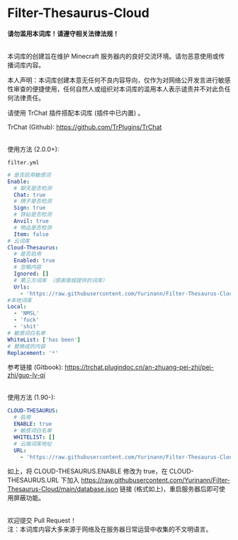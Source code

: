 # Filter-Thesaurus-Cloud

**请勿滥用本词库！请遵守相关法律法规！**
<br>
<br>

本词库的创建旨在维护 Minecraft 服务器内的良好交流环境。请勿恶意使用或传播词库内容。

本人声明：本词库创建本意无任何不良内容导向，仅作为对网络公开发言进行敏感性审查的便捷使用，任何自然人或组织对本词库的滥用本人表示谴责并不对此负任何法律责任。
<br>

请使用 TrChat 插件搭配本词库 (插件中已内置) 。

TrChat (Github): https://github.com/TrPlugins/TrChat
<br>
<br>

使用方法 (2.0.0+):

`filter.yml`
```yaml
# 是否启用敏感词
Enable: 
  # 聊天是否检测
  Chat: true 
  # 牌子是否检测
  Sign: true 
  # 铁砧是否检测
  Anvil: true 
  # 物品是否检测
  Item: false
# 云词库
Cloud-Thesaurus:
  # 是否启用 
  Enabled: true
  # 忽略内容
  Ignored: [] 
  # 第三方词库 （感谢南城提供的词库）
  Urls: 
    - 'https://raw.githubusercontent.com/Yurinann/Filter-Thesaurus-Cloud/main/database.json'
#本地词库
Local:
  - 'NMSL'
  - 'fuck'
  - 'shit'
# 敏感词白名单
WhiteList: ['has been']
# 替换成的内容
Replacement: '*'
```
参考链接 (Gitbook): https://trchat.plugindoc.cn/an-zhuang-pei-zhi/pei-zhi/guo-lv-qi
<br>
<br>

使用方法 (1.90-):
```yaml
CLOUD-THESAURUS:
  # 启用
  ENABLE: true
  # 敏感词白名单
  WHITELIST: []
  # 云端词库地址
  URL:
    - 'https://raw.githubusercontent.com/Yurinann/Filter-Thesaurus-Cloud/main/database.json'
```
如上，将 CLOUD-THESAURUS.ENABLE 修改为 true，在 CLOUD-THESAURUS.URL 下加入 https://raw.githubusercontent.com/Yurinann/Filter-Thesaurus-Cloud/main/database.json 链接 (格式如上)，重启服务器后即可使用屏蔽功能。
<br>
<br>

欢迎提交 Pull Request！
<br>
注：本词库内容大多来源于网络及在服务器日常运营中收集的不文明语言。

